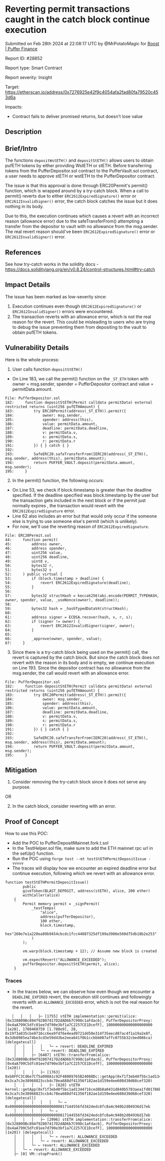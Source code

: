 
# Reverting permit transactions caught in the catch block continue execution

Submitted on Feb 28th 2024 at 22:08:17 UTC by @MrPotatoMagic for [Boost | Puffer Finance](https://immunefi.com/bounty/pufferfinance-boost/)

Report ID: #28852

Report type: Smart Contract

Report severity: Insight

Target: https://etherscan.io/address/0x7276925e42f9c4054afa2fad80fa79520c453d6a

Impacts:
- Contract fails to deliver promised returns, but doesn't lose value

## Description
## Brief/Intro
The functions `depositWstETH()` and `depositStETH()` allows users to obtain pufETH tokens by either providing WstETH or stETH. Before transferring tokens from the PufferDepositor.sol contract to the PufferVault.sol contract, a user needs to approve stETH or wstETH to the PufferDepositor contract.

The issue is that this approval is done through ERC20Permit's permit() function, which is wrapped around by a try-catch block. When a call to permit() reverts due to either `ERC2612ExpiredSignature()` error or `ERC2612InvalidSigner()` error, the catch block catches the issue but it does nothing in its body. 

Due to this, the execution continues which causes a revert with an incorrect reason (allowance error) due to the safeTransferFrom() attempting a transfer from the depositor to vault with no allowance from the msg.sender. The real revert reason should've been `ERC2612ExpiredSignature()` error or `ERC2612InvalidSigner()` error.

## References

See how try-catch works in the solidity docs - https://docs.soliditylang.org/en/v0.8.24/control-structures.html#try-catch

## Impact Details
The issue has been marked as low-severity since:
1. Execution continues even though `ERC2612ExpiredSignature()` or `ERC2612InvalidSigner()` errors were encountered.
2. The transaction reverts with an allowance error, which is not the real reason for the revert. This could be misleading to users who are trying to debug the issue preventing them from depositing to the vault to obtain pufETH tokens. 

## Vulnerability Details
Here is the whole process:

1. User calls function `depositStETH() `
 - On Line 183, we call the permit() function on the `_ST_ETH` token with owner = msg.sender, spender = PufferDepositor contract and value = permitData.amount.
```solidity
File: PufferDepositor.sol
182:     function depositStETH(Permit calldata permitData) external restricted returns (uint256 pufETHAmount) {
183:         try ERC20Permit(address(_ST_ETH)).permit({
184:             owner: msg.sender, 
185:             spender: address(this),
186:             value: permitData.amount,
187:             deadline: permitData.deadline,
188:             v: permitData.v,
189:             s: permitData.s,
190:             r: permitData.r
191:         }) { } catch { }
192: 
193:         SafeERC20.safeTransferFrom(IERC20(address(_ST_ETH)), msg.sender, address(this), permitData.amount);
194:         return PUFFER_VAULT.deposit(permitData.amount, msg.sender);
195:     }
```

2. In the permit() function, the following occurs:
 - On Line 53, we check if block.timestamp is greater than the deadline specified. If the deadline specified was block.timestamp by the user but the transaction gets included in the next block or if the permit just normally expires , the transaction would revert with the `ERC2612ExpiredSignature` error. 
 - Line 62 also includes an error but that would only occur if the someone else is trying to use someone else's permit (which is unlikely).
 - For now, we'll use the reverting reason of `ERC2612ExpiredSignature`.
```solidity
File: ERC20Permit.sol
44:     function permit(
45:         address owner,
46:         address spender,
47:         uint256 value,
48:         uint256 deadline,
49:         uint8 v,
50:         bytes32 r,
51:         bytes32 s
52:     ) public virtual {
53:         if (block.timestamp > deadline) {
54:             revert ERC2612ExpiredSignature(deadline);
55:         }
56: 
57:         bytes32 structHash = keccak256(abi.encode(PERMIT_TYPEHASH, owner, spender, value, _useNonce(owner), deadline));
58: 
59:         bytes32 hash = _hashTypedDataV4(structHash);
60: 
61:         address signer = ECDSA.recover(hash, v, r, s);
62:         if (signer != owner) {
63:             revert ERC2612InvalidSigner(signer, owner);
64:         }
65: 
66:         _approve(owner, spender, value);
67:     }
```

3. Since there is a try-catch block being used on the permit() call, the revert is captured by the catch block. But since the catch block does not revert with the reason in its body and is empty, we continue execution on Line 193. Since the depositor contract has no allowance from the msg.sender, the call would revert with an allowance error. 
```solidity
File: PufferDepositor.sol
182:     function depositStETH(Permit calldata permitData) external restricted returns (uint256 pufETHAmount) {
183:         try ERC20Permit(address(_ST_ETH)).permit({
184:             owner: msg.sender, 
185:             spender: address(this),
186:             value: permitData.amount,
187:             deadline: permitData.deadline,
188:             v: permitData.v,
189:             s: permitData.s,
190:             r: permitData.r
191:         }) { } catch { }
192: 
193:         SafeERC20.safeTransferFrom(IERC20(address(_ST_ETH)), msg.sender, address(this), permitData.amount);
194:         return PUFFER_VAULT.deposit(permitData.amount, msg.sender);
195:     }
```

## Mitigation
1. Consider removing the try-catch block since it does not serve any purpose.

OR

2. In the catch block, consider reverting with an error.


## Proof of Concept

How to use this POC:
 - Add the POC to PufferDepositMainnet.fork.t.sol
 - In the TestHelper.sol file, make sure to add the ETH mainnet rpc url in the setUp() function.
 - Run the POC using `forge test --mt testStETHPermitDepositIssue -vvvvv`
 - The traces will display how we encounter an expired deadline error but continue execution, following which we revert with an allowance error. 
```solidity
function testStETHPermitDepositIssue()
        public
        giveToken(BLAST_DEPOSIT, address(stETH), alice, 200 ether)
        withCaller(alice)
    {
        Permit memory permit = _signPermit(
            _testTemps(
                "alice",
                address(pufferDepositor),
                100 ether,
                block.timestamp,
                hex"260e7e1a220ea89b9454cbcdc1fcc44087325df199a3986e560d75db18b2e253"
            )
        );

        vm.warp(block.timestamp + 12); // Assume new block is created

        vm.expectRevert("ALLOWANCE_EXCEEDED");
        pufferDepositor.depositStETH(permit, alice);
    }
```

### Traces
 - In the traces below, we can observe how even though we encounter a `DEADLINE_EXPIRED` revert, the execution still continues and followingly reverts with an `ALLOWANCE_EXCEEDED` error, which is not the real reason for the revert.
```solidity
   │   │   │   ├─ [1755] stETH implementation::permit(alice: [0x328809Bc894f92807417D2dAD6b7C998c1aFdac6], PufferDepositorProxy: [0x4aA799C5dfc01ee7d790e3bf1a7C2257CE1DcefF], 100000000000000000000 [1e20], 1708460759 [1.708e9], 28, 0x19f3a835cbe9716cc6ea9fdf6e4ead9721dd50e314f35eecd87ac4f1a19a2e8f, 0x3db8985ea74be3cd3e59d43be2eea641f0b1ccbbb007affc0755b32cbed086ca) [delegatecall]
    │   │   │   │   └─ ← revert: DEADLINE_EXPIRED
    │   │   │   └─ ← revert: DEADLINE_EXPIRED
    │   │   ├─ [6407] stETH::transferFrom(alice: [0x328809Bc894f92807417D2dAD6b7C998c1aFdac6], PufferDepositorProxy: [0x4aA799C5dfc01ee7d790e3bf1a7C2257CE1DcefF], 100000000000000000000 [1e20])
    │   │   │   ├─ [1763] 0xb8FFC3Cd6e7Cf5a098A1c92F48009765B24088Dc::getApp(0xf1f3eb40f5bc1ad1344716ced8b8a0431d840b5783aea1fd01786bc26f35ac0f, 0x3ca7c3e38968823ccb4c78ea688df41356f182ae1d159e4ee608d30d68cef320)
    │   │   │   │   ├─ [820] stETH kernel::getApp(0xf1f3eb40f5bc1ad1344716ced8b8a0431d840b5783aea1fd01786bc26f35ac0f, 0x3ca7c3e38968823ccb4c78ea688df41356f182ae1d159e4ee608d30d68cef320) [delegatecall]
    │   │   │   │   │   └─ ← 0x00000000000000000000000017144556fd3424edc8fc8a4c940b2d04936d17eb
    │   │   │   │   └─ ← 0x00000000000000000000000017144556fd3424edc8fc8a4c940b2d04936d17eb
    │   │   │   ├─ [2996] stETH implementation::transferFrom(alice: [0x328809Bc894f92807417D2dAD6b7C998c1aFdac6], PufferDepositorProxy: [0x4aA799C5dfc01ee7d790e3bf1a7C2257CE1DcefF], 100000000000000000000 [1e20]) [delegatecall]
    │   │   │   │   └─ ← revert: ALLOWANCE_EXCEEDED
    │   │   │   └─ ← revert: ALLOWANCE_EXCEEDED
    │   │   └─ ← revert: ALLOWANCE_EXCEEDED
    │   └─ ← revert: ALLOWANCE_EXCEEDED
    ├─ [0] VM::stopPrank()
```